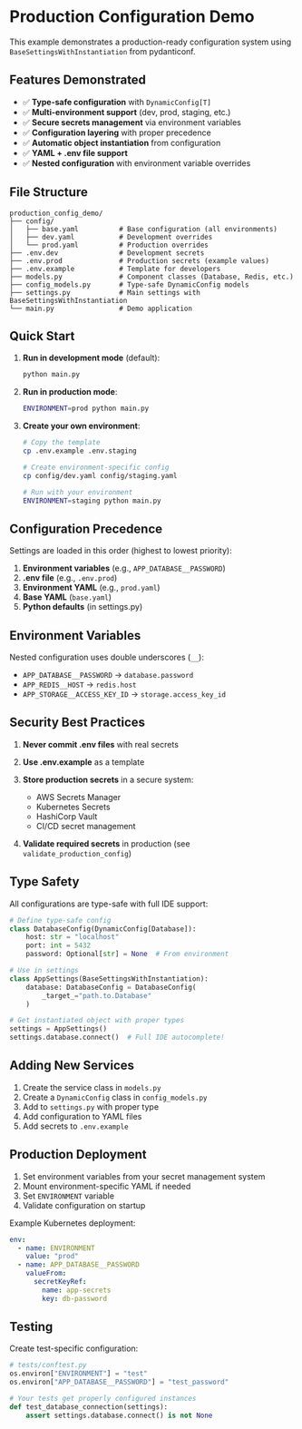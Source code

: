 # Production Configuration Demo

This example demonstrates a production-ready configuration system using `BaseSettingsWithInstantiation` from pydanticonf.

## Features Demonstrated

- ✅ **Type-safe configuration** with `DynamicConfig[T]`
- ✅ **Multi-environment support** (dev, prod, staging, etc.)
- ✅ **Secure secrets management** via environment variables
- ✅ **Configuration layering** with proper precedence
- ✅ **Automatic object instantiation** from configuration
- ✅ **YAML + .env file support**
- ✅ **Nested configuration** with environment variable overrides

## File Structure

```
production_config_demo/
├── config/
│   ├── base.yaml          # Base configuration (all environments)
│   ├── dev.yaml           # Development overrides
│   └── prod.yaml          # Production overrides
├── .env.dev               # Development secrets
├── .env.prod              # Production secrets (example values)
├── .env.example           # Template for developers
├── models.py              # Component classes (Database, Redis, etc.)
├── config_models.py       # Type-safe DynamicConfig models
├── settings.py            # Main settings with BaseSettingsWithInstantiation
└── main.py                # Demo application
```

## Quick Start

1. **Run in development mode** (default):
   ```bash
   python main.py
   ```

2. **Run in production mode**:
   ```bash
   ENVIRONMENT=prod python main.py
   ```

3. **Create your own environment**:
   ```bash
   # Copy the template
   cp .env.example .env.staging
   
   # Create environment-specific config
   cp config/dev.yaml config/staging.yaml
   
   # Run with your environment
   ENVIRONMENT=staging python main.py
   ```

## Configuration Precedence

Settings are loaded in this order (highest to lowest priority):

1. **Environment variables** (e.g., `APP_DATABASE__PASSWORD`)
2. **.env file** (e.g., `.env.prod`)
3. **Environment YAML** (e.g., `prod.yaml`)
4. **Base YAML** (`base.yaml`)
5. **Python defaults** (in settings.py)

## Environment Variables

Nested configuration uses double underscores (`__`):

- `APP_DATABASE__PASSWORD` → `database.password`
- `APP_REDIS__HOST` → `redis.host`
- `APP_STORAGE__ACCESS_KEY_ID` → `storage.access_key_id`

## Security Best Practices

1. **Never commit .env files** with real secrets
2. **Use .env.example** as a template
3. **Store production secrets** in a secure system:
   - AWS Secrets Manager
   - Kubernetes Secrets
   - HashiCorp Vault
   - CI/CD secret management

4. **Validate required secrets** in production (see `validate_production_config`)

## Type Safety

All configurations are type-safe with full IDE support:

```python
# Define type-safe config
class DatabaseConfig(DynamicConfig[Database]):
    host: str = "localhost"
    port: int = 5432
    password: Optional[str] = None  # From environment

# Use in settings
class AppSettings(BaseSettingsWithInstantiation):
    database: DatabaseConfig = DatabaseConfig(
        _target_="path.to.Database"
    )

# Get instantiated object with proper types
settings = AppSettings()
settings.database.connect()  # Full IDE autocomplete!
```

## Adding New Services

1. Create the service class in `models.py`
2. Create a `DynamicConfig` class in `config_models.py`
3. Add to `settings.py` with proper type
4. Add configuration to YAML files
5. Add secrets to `.env.example`

## Production Deployment

1. Set environment variables from your secret management system
2. Mount environment-specific YAML if needed
3. Set `ENVIRONMENT` variable
4. Validate configuration on startup

Example Kubernetes deployment:

```yaml
env:
  - name: ENVIRONMENT
    value: "prod"
  - name: APP_DATABASE__PASSWORD
    valueFrom:
      secretKeyRef:
        name: app-secrets
        key: db-password
```

## Testing

Create test-specific configuration:

```python
# tests/conftest.py
os.environ["ENVIRONMENT"] = "test"
os.environ["APP_DATABASE__PASSWORD"] = "test_password"

# Your tests get properly configured instances
def test_database_connection(settings):
    assert settings.database.connect() is not None
```